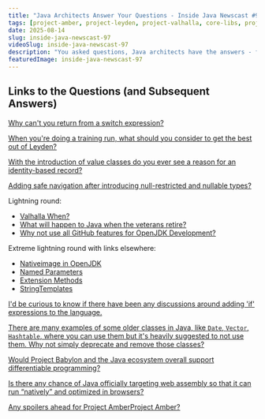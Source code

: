 ```yaml
---
title: "Java Architects Answer Your Questions - Inside Java Newscast #97"
tags: [project-amber, project-leyden, project-valhalla, core-libs, project-babylon]
date: 2025-08-14
slug: inside-java-newscast-97
videoSlug: inside-java-newscast-97
description: "You asked questions, Java architects have the answers - from switch and if expressions to record identity, from optimal training runs to differentiable programming, and more"
featuredImage: inside-java-newscast-97
---
```


## Links to the Questions (and Subsequent Answers)

[Why can't you return from a switch expression?](https://www.youtube.com/watch?v=OMqwpv-0MSk&t=0m41s)

[When you're doing a training run, what should you consider to get the best out of Leyden?](https://www.youtube.com/watch?v=OMqwpv-0MSk&t=1m20s)

[With the introduction of value classes do you ever see a reason for an identity-based record?](https://www.youtube.com/watch?v=OMqwpv-0MSk&t=2m51s)

[Adding safe navigation after introducing null-restricted and nullable types?](https://www.youtube.com/watch?v=OMqwpv-0MSk&t=4m21s)

Lightning round:
* [Valhalla When?](https://www.youtube.com/watch?v=OMqwpv-0MSk&t=5m02s)
* [What will happen to Java when the veterans retire?](https://www.youtube.com/watch?v=OMqwpv-0MSk&t=5m38s)
* [Why not use all GitHub features for OpenJDK Development?](https://www.youtube.com/watch?v=OMqwpv-0MSk&t=6m28s)

Extreme lightning round with links elsewhere:
* [Nativeimage in OpenJDK](https://www.youtube.com/watch?v=WoQJnnMIlFY&t=1030s)
* [Named Parameters](https://www.youtube.com/watch?v=mE4iTvxLTC4&t=624s)
* [Extension Methods](https://www.youtube.com/watch?v=qKeMB7OoGJk&t=1842s)
* [StringTemplates](https://www.youtube.com/watch?v=c6L4Ef9owuQ)

[I'd be curious to know if there have been any discussions around adding 'if' expressions to the language.](https://www.youtube.com/watch?v=OMqwpv-0MSk&t=8m25s)

[There are many examples of some older classes in Java, like `Date`, `Vector`, `Hashtable`, where you can use them but it's heavily suggested to not use them. Why not simply deprecate and remove those classes?](https://www.youtube.com/watch?v=OMqwpv-0MSk&t=9m10s)

[Would Project Babylon and the Java ecosystem overall support differentiable programming?](https://www.youtube.com/watch?v=OMqwpv-0MSk&t=10m52s)

[Is there any chance of Java officially targeting web assembly so that it can run “natively” and optimized in browsers?](https://www.youtube.com/watch?v=OMqwpv-0MSk&t=12m54s)

[Any spoilers ahead for Project AmberProject Amber?](https://www.youtube.com/watch?v=OMqwpv-0MSk&t=14m38s)
